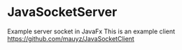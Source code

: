 # JavaSocketServer

Example server socket in JavaFx
This is an example client https://github.com/mauyz/JavaSocketClient
